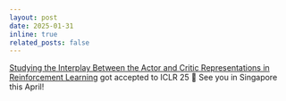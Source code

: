 ```yaml
---
layout: post
date: 2025-01-31
inline: true
related_posts: false
---
```


[Studying the Interplay Between the Actor and Critic Representations in Reinforcement Learning](https://openreview.net/forum?id=tErHYBGlWc) got accepted to ICLR 25 :tada: See you in Singapore this April!
